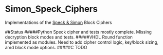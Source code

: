# Simon_Speck_Ciphers
Implementations of the [Speck & Simon] Block Ciphers

##Status
#####Python
Speck cipher and tests mostly complete. Missing decryption block modes and tests.
#####VHDL
Round function implemented as modules. Need to add cipher control logic, key/block sizing, amd block mode options.
#####C
TODO


[Speck & Simon]: http://eprint.iacr.org/2013/404
